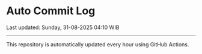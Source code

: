 # Auto Commit Log

Last updated: Sunday, 31-08-2025 04:10 WIB

---

This repository is automatically updated every hour using GitHub Actions.
